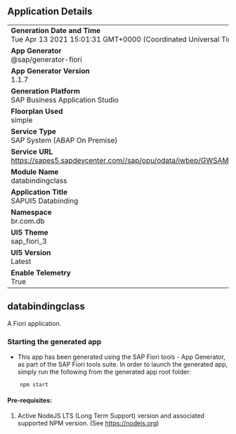 ## Application Details
|               |
| ------------- |
|**Generation Date and Time**<br>Tue Apr 13 2021 15:01:31 GMT+0000 (Coordinated Universal Time)|
|**App Generator**<br>@sap/generator-fiori|
|**App Generator Version**<br>1.1.7|
|**Generation Platform**<br>SAP Business Application Studio|
|**Floorplan Used**<br>simple|
|**Service Type**<br>SAP System (ABAP On Premise)|
|**Service URL**<br>https://sapes5.sapdevcenter.com//sap/opu/odata/iwbep/GWSAMPLE_BASIC
|**Module Name**<br>databindingclass|
|**Application Title**<br>SAPUI5 Databinding|
|**Namespace**<br>br.com.db|
|**UI5 Theme**<br>sap_fiori_3|
|**UI5 Version**<br>Latest|
|**Enable Telemetry**<br>True|

## databindingclass

A Fiori application.

### Starting the generated app

-   This app has been generated using the SAP Fiori tools - App Generator, as part of the SAP Fiori tools suite.  In order to launch the generated app, simply run the following from the generated app root folder:

```
    npm start
```


#### Pre-requisites:

1. Active NodeJS LTS (Long Term Support) version and associated supported NPM version.  (See https://nodejs.org)


